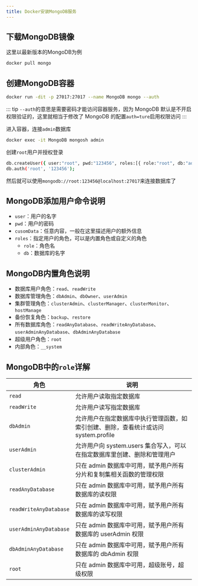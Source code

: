 ```yaml
---
title: Docker安装MongoDB服务
---
```


## 下载MongoDB镜像

这里以最新版本的MongoDB为例

```sh
docker pull mongo
```

## 创建MongoDB容器

```sh
docker run -dit -p 27017:27017 --name MongoDB mongo --auth
```

::: tip
`--auth`的意思是需要密码才能访问容器服务，因为 MongoDB 默认是不开启权限验证的，这里就相当于修改了 MongoDB 的配置`auth=ture`启用权限访问
:::

进入容器，连接`admin`数据库

```sh
docker exec -it MongoDB mongosh admin
```

创建`root`用户并授权登录

```sh
db.createUser({ user:"root", pwd:"123456", roles:[{ role:"root", db:"admin"}] });
db.auth('root', '123456');
```

然后就可以使用`mongodb://root:123456@localhost:27017`来连接数据库了

## MongoDB添加用户命令说明

- `user`：用户的名字
- `pwd`：用户的密码
- `cusomData`：任意内容，一般在这里描述用户的额外信息
- `roles`：指定用户的角色，可以是内置角色或自定义的角色
  - `role`：角色名
  - `db`：数据库的名字

## MongoDB内置角色说明

- 数据库用户角色：`read`、`readWrite`
- 数据库管理角色：`dbAdmin`、`dbOwner`、`userAdmin`
- 集群管理角色：`clusterAdmin`、`clusterManager`、`clusterMonitor`、`hostManage`
- 备份恢复角色：`backup`、`restore`
- 所有数据库角色：`readAnyDatabase`、`readWriteAnyDatabase`、`userAdminAnyDatabase`、`dbAdminAnyDatabase`
- 超级用户角色：`root`
- 内部角色：`__system`

## MongoDB中的`role`详解

| 角色                   | 说明                                                                                |
| ---------------------- | ----------------------------------------------------------------------------------- |
| `read`                 | 允许用户读取指定数据库                                                              |
| `readWrite`            | 允许用户读写指定数据库                                                              |
| `dbAdmin`              | 允许用户在指定数据库中执行管理函数，如索引创建、删除，查看统计或访问 system.profile |
| `userAdmin`            | 允许用户向 system.users 集合写入，可以在指定数据库里创建、删除和管理用户            |
| `clusterAdmin`         | 只在 admin 数据库中可用，赋予用户所有分片和复制集相关函数的管理权限                 |
| `readAnyDatabase`      | 只在 admin 数据库中可用，赋予用户所有数据库的读权限                                 |
| `readWriteAnyDatabase` | 只在 admin 数据库中可用，赋予用户所有数据库的读写权限                               |
| `userAdminAnyDatabase` | 只在 admin 数据库中可用，赋予用户所有数据库的 userAdmin 权限                        |
| `dbAdminAnyDatabase`   | 只在 admin 数据库中可用，赋予用户所有数据库的 dbAdmin 权限                          |
| `root`                 | 只在 admin 数据库中可用，超级账号，超级权限                                         |
